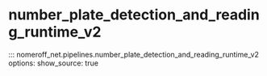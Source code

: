 # number_plate_detection_and_reading_runtime_v2
::: nomeroff_net.pipelines.number_plate_detection_and_reading_runtime_v2
        options:
            show_source: true